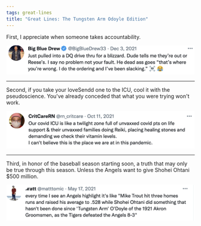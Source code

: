 ```yaml
---
tags: great-lines
title: "Great Lines: The Tungsten Arm Odoyle Edition"
---
```


First, I appreciate when someone takes accountability.

![dqorder](https://raw.githubusercontent.com/muneer78/muneer78.github.io/master/images/dqorder.png)
___

Second, if you take your loveSendd one to the ICU, cool it with the pseudoscience. You've already conceded that what you were trying won't work.

![icureiki](https://raw.githubusercontent.com/muneer78/muneer78.github.io/master/images/icureiki.png)
___

Third, in honor of the baseball season starting soon, a truth that may only be true through this season. Unless the Angels want to give Shohei Ohtani $500 million.

![tungstenarm](https://raw.githubusercontent.com/muneer78/muneer78.github.io/master/images/tungstenarm.png)
